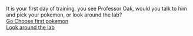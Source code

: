 It is your first day of training, you see Professor Oak, would you talk to him and pick your pokemon, or look around the lab?  
[Go Choose first pokemon]()  
[Look around the lab]()